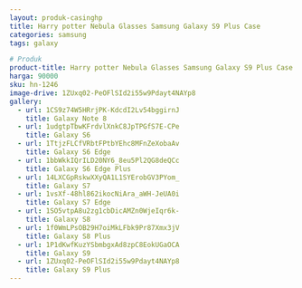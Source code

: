 ```yaml
---
layout: produk-casinghp
title: Harry potter Nebula Glasses Samsung Galaxy S9 Plus Case
categories: samsung
tags: galaxy

# Produk
product-title: Harry potter Nebula Glasses Samsung Galaxy S9 Plus Case
harga: 90000
sku: hn-1246
image-drive: 1ZUxq02-PeOFlSId2i55w9Pdayt4NAYp8
gallery:
  - url: 1CS9z74W5HRrjPK-KdcdI2Lv54bggirnJ
    title: Galaxy Note 8
  - url: 1udgtpTbwKFrdvlXnkC8JpTPGfS7E-CPe
    title: Galaxy S6
  - url: 1TtjzFLCfVRbtFPtbYEhc8MFnZeXobaAv
    title: Galaxy S6 Edge
  - url: 1bbWkkIQrILD20NY6_8eu5Pl2QG8deQCc
    title: Galaxy S6 Edge Plus
  - url: 14LXCGpRskwXXyQA1L1SYErobGV3PYom_
    title: Galaxy S7
  - url: 1vsXf-48hl862ikocNiAra_aWH-JeUA0i
    title: Galaxy S7 Edge
  - url: 1SO5vtpA8u2zg1cbDicAMZn0WjeIqr6k-
    title: Galaxy S8
  - url: 1f0WmLPsOB29H7oiMkLFbk9Pr87Xmx3jV
    title: Galaxy S8 Plus
  - url: 1P1dKwfKuzYSbmbgxAd8zpC8EokUGaOCA
    title: Galaxy S9
  - url: 1ZUxq02-PeOFlSId2i55w9Pdayt4NAYp8
    title: Galaxy S9 Plus
---
```

